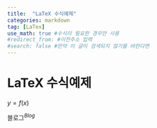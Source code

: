 ```yaml
---
title:  "LaTeX 수식예제"
categories: markdown
tag: [LaTex]
use_math: true #수식이 필요한 경우만 사용
#redirect_from: #이전주소 입력
#search: false #만약 이 글이 검색되지 않기를 바란다면
---
```


# LaTeX 수식예제

$y = f(x)$

블로그$^{Blog}$